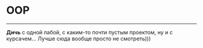 # OOP
---
**Дичь** с одной лабой, с каким-то почти пустым проектом, ну и с курсачем...
Лучше сюда вообще просто не смотреть)))
